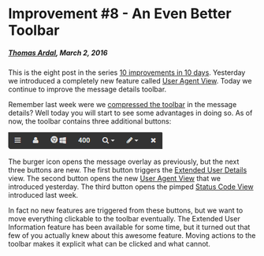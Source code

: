 # Improvement #8 - An Even Better Toolbar

##### [Thomas Ardal](http://elmah.io/about/), March 2, 2016

This is the eight post in the series [10 improvements in 10 days](ten-improvements-in-ten-days). Yesterday we introduced a completely new feature called [User Agent View](improvement-seven-user-agent-view). Today we continue to improve the message details toolbar.

Remember last week were we [compressed the toolbar](improvement-four-compact-toolbar) in the message details? Well today you will start to see some advantages in doing so. As of now, the toolbar contains three additional buttons:

![Improved toolbar](/images/evenbettertoolbar.png)

The burger icon opens the message overlay as previously, but the next three buttons are new. The first button triggers the [Extended User Details](extended-user-details) view. The second button opens the new [User Agent View](improvement-seven-user-agent-view) that we introduced yesterday. The third button opens the pimped [Status Code View](improvement-five-status-codes-with-a-vengeance) introduced last week.

In fact no new features are triggered from these buttons, but we want to move everything clickable to the toolbar eventually. The Extended User Information feature has been available for some time, but it turned out that few of you actually knew about this awesome feature. Moving actions to the toolbar makes it explicit what can be clicked and what cannot.

